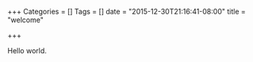 +++
Categories = []
Tags = []
date = "2015-12-30T21:16:41-08:00"
title = "welcome"

+++

Hello world.
